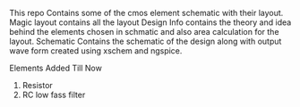 This repo Contains some of the cmos element schematic with their layout.
Magic layout contains all the layout 
Design Info contains the theory and idea behind the elements chosen in schmatic and also area calculation for the layout.
Schematic Contains the schematic of the design along with output wave form created using xschem and ngspice. 

Elements Added Till Now
1. Resistor
2. RC low fass filter
